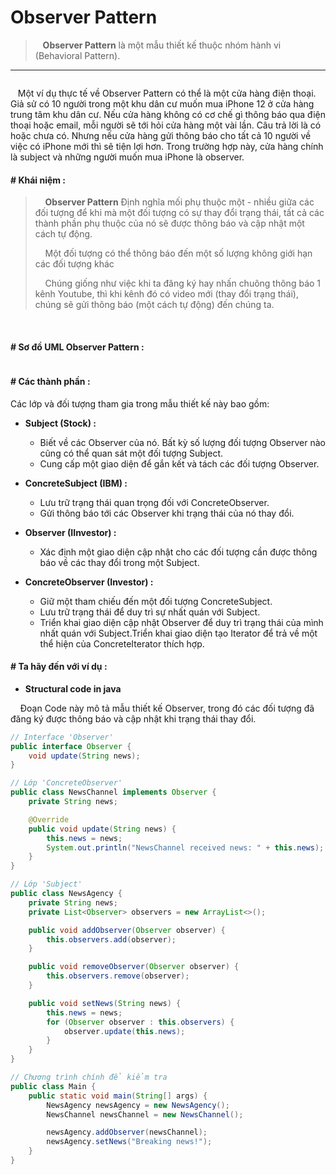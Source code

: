 # Observer Pattern

>    **Observer Pattern** là một mẫu thiết kế thuộc nhóm hành vi (Behavioral Pattern).

---

<img title="Observer Pattern là một mẫu thiết kế phần mềm mà một đối tượng, gọi là subject, duy trì một danh sách các thành phần phụ thuộc nó, gọi là observer, và thông báo tới chúng một cách tự động về bất cứ thay đổi nào. Đây là dạng pattern hành vi (Behavior Pattern)." src="https://refactoring.guru/images/patterns/content/observer/observer.png" alt="" data-align="center" style="zoom:100%;">

   Một ví dụ thực tế về Observer Pattern có thể là một cửa hàng điện thoại. Giả sử có 10 người trong một khu dân cư muốn mua iPhone 12 ở cửa hàng trung tâm khu dân cư. Nếu cửa hàng không có cơ chế gì thông báo qua điện thoại hoặc email, mỗi người sẽ tới hỏi cửa hàng một vài lần. Câu trả lời là có hoặc chưa có. Nhưng nếu cửa hàng gửi thông báo cho tất cả 10 người về việc có iPhone mới thì sẽ tiện lợi hơn. Trong trường hợp này, cửa hàng chính là subject và những người muốn mua iPhone là observer.

#### # Khái niệm :

>     **Observer Pattern** Định nghĩa mối phụ thuộc một - nhiều giữa các đối tượng để khi mà một đối tượng có sự thay đổi trạng thái, tất cả các thành phần phụ thuộc của nó sẽ được thông báo và cập nhật một cách tự động.
> 
>     Một đối tượng có thể thông báo đến một số lượng không giới hạn các đối tượng khác
> 
>     Chúng giống như việc khi ta đăng ký hay nhấn chuông thông báo 1 kênh Youtube, thì khi kênh đó có video mới (thay đổi trạng thái), chúng sẽ gửi thông báo (một cách tự động) đến chúng ta.

 

#### # Sơ đồ UML Observer Pattern :

<img title="UML Observer pattern" src="https://www.dofactory.com/img/diagrams/net/observer.png" alt="" data-align="center">

#### # Các thành phần :

Các lớp và đối tượng tham gia trong mẫu thiết kế này bao gồm:

* **Subject (Stock) :**
  
  * Biết về các Observer của nó. Bất kỳ số lượng đối tượng Observer nào cũng có thể quan sát một đối tượng Subject.
  * Cung cấp một giao diện để gắn kết và tách các đối tượng Observer.

* **ConcreteSubject (IBM) :**
  
  * Lưu trữ trạng thái quan trọng đối với ConcreteObserver.
  * Gửi thông báo tới các Observer khi trạng thái của nó thay đổi.

* **Observer (IInvestor) :**
  
  * Xác định một giao diện cập nhật cho các đối tượng cần được thông báo về các thay đổi trong một Subject.

* **ConcreteObserver (Investor) :**
  
  * Giữ một tham chiếu đến một đối tượng ConcreteSubject.
  * Lưu trữ trạng thái để duy trì sự nhất quán với Subject.
  * Triển khai giao diện cập nhật Observer để duy trì trạng thái của mình nhất quán với Subject.Triển khai giao diện tạo Iterator để trả về một thể hiện của ConcreteIterator thích hợp.

#### # Ta hãy đến với ví dụ :

- **Structural code in java**

    Đoạn Code này mô tả mẫu thiết kế Observer, trong đó các đối tượng đã đăng ký được thông báo và cập nhật khi trạng thái thay đổi.

```java
// Interface 'Observer'
public interface Observer {
    void update(String news);
}

// Lớp 'ConcreteObserver'
public class NewsChannel implements Observer {
    private String news;

    @Override
    public void update(String news) {
        this.news = news;
        System.out.println("NewsChannel received news: " + this.news);
    }
}

// Lớp 'Subject'
public class NewsAgency {
    private String news;
    private List<Observer> observers = new ArrayList<>();

    public void addObserver(Observer observer) {
        this.observers.add(observer);
    }

    public void removeObserver(Observer observer) {
        this.observers.remove(observer);
    }

    public void setNews(String news) {
        this.news = news;
        for (Observer observer : this.observers) {
            observer.update(this.news);
        }
    }
}

// Chương trình chính để kiểm tra
public class Main {
    public static void main(String[] args) {
        NewsAgency newsAgency = new NewsAgency();
        NewsChannel newsChannel = new NewsChannel();

        newsAgency.addObserver(newsChannel);
        newsAgency.setNews("Breaking news!");
    }
}

```
